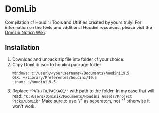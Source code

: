 # DomLib
Compilation of Houdini Tools and Utilities created by yours truly!
For information on the tools and additional Houdini resources, please visit the [DomLib Notion Wiki](https://www.notion.so/dominiklange/DomLib-Houdini-Resource-Library-180a4bba68304112883fcdf70f512e90).

<!-- Installation -->
## Installation
1. Download and unpack zip file into folder of your choice.
2. Copy DomLib.json to houdini package folder
	```
	Windows: c:/Users/<yourusername>/Documents/houdini19.5
	OSX: ~/Library/Preferences/houdini/19.5
	Linux: ~/houdini19.5
	```
3. Replace ```"PATH/TO/PACKAGE/"``` with path to the folder. In my case that will read: ```"C:/Users/Dominik/Documents/Houdini Assets/Project Packs/DomLib"```
	Make sure to use "/" as seperators, not "\" otherwise it won't work.